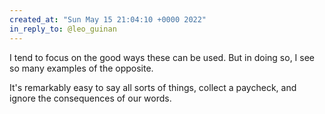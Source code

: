 ```yaml
---
created_at: "Sun May 15 21:04:10 +0000 2022"
in_reply_to: @leo_guinan
---
```


I tend to focus on the good ways these can be used. But in doing so, I see so many examples of the opposite.

It's remarkably easy to say all sorts of things, collect a paycheck, and ignore the consequences of our words.